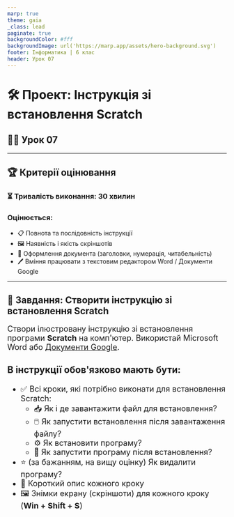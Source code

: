 ```yaml
---
marp: true
theme: gaia
_class: lead
paginate: true
backgroundColor: #fff
backgroundImage: url('https://marp.app/assets/hero-background.svg')
footer: Інформатика | 6 клас
header: Урок 07
---
```


<style>

.grid-container {
  display: grid;
  grid-template-columns: 50% 50%;
  align-items: start;
}
.text-left {
  text-align: left;
  padding: 5px;
}
.image-center {
  max-width: 100%; /* Ensures the image scales within its space */
  height: auto;
  text-align: center;
  display: flex;
  align-items: center;
  justify-content: center;
}

.text-large {
  font-size: 40px;
}

.text-medium {
  font-size: 30px;
}

.text-medium-small
{
  font-size: 25px;
}

.text-small {
  font-size: 18px;
}

.text-tiny {
  font-size: 14px;
}

.card {
  border: 2px solid #333;
  border-radius: 12px;
  padding: 15px;
}

</style>

# 🛠️ Проект: Інструкція зі встановлення Scratch

## 🏫📄 Урок **07**

---

## 🏆 Критерії оцінювання

### ⏳ Тривалість виконання: **30 хвилин**

### Оцінюється:

- 📋 Повнота та послідовність інструкції
- 🖼️ Наявність і якість скріншотів
- 🎨 Оформлення документа (заголовки, нумерація, читабельність)
- 🖊️ Вміння працювати з текстовим редактором Word / Документи Google

---

## 🎯 Завдання: Створити інструкцію зі встановлення Scratch

<section class="text-small">

Створи ілюстровану інструкцію зі встановлення програми **Scratch** на комп'ютер. Використай Microsoft Word або [Документи Google](https://docs.google.com/document/u/0/).

### В інструкції обов'язково мають бути:

- ✅ Всі кроки, які потрібно виконати для встановлення Scratch:
  - 📥 Як і де завантажити файл для встановлення?
  - 🖱️ Як запустити встановлення після завантаження файлу?
  - ⚙️ Як встановити програму?
  - 🚀 Як запустити програму після встановлення?
- ⭐ (за бажанням, на вищу оцінку) Як видалити програму?
- 📝 Короткий опис кожного кроку
- 🖼️ Знімки екрану (скріншоти) для кожного кроку (**Win + Shift + S**)

</section>

